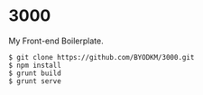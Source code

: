 # 3000

My Front-end Boilerplate.

    $ git clone https://github.com/BYODKM/3000.git
    $ npm install
    $ grunt build
    $ grunt serve